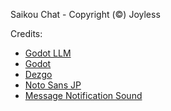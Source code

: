 Saikou Chat - Copyright (©) Joyless

Credits:
- [Godot LLM](https://github.com/Adriankhl/godot-llm)
- [Godot](https://godotengine.org)
- [Dezgo](https://dezgo.com/txt2img)
- [Noto Sans JP](https://fonts.google.com/noto/specimen/Noto+Sans+JP)
- [Message Notification Sound](https://freesound.org/s/740420)